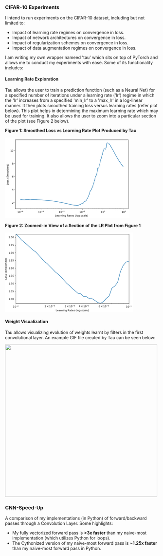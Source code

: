 ### CIFAR-10 Experiments
I intend to run experiments on the CIFAR-10 dataset, including but not limited to:
* Impact of learning rate regimes on convergence in loss.
* Impact of network architectures on convergence in loss.
* Impact of regularization schemes on convergence in loss.
* Impact of data augmentation regimes on convergence in loss.

I am writing my own wrapper nameed 'tau' which sits on top of PyTorch and allows me to conduct my experiments with ease. Some of its functionality includes:

#### Learning Rate Exploration
Tau allows the user to train a prediction function (such as a Neural Net) for a specified number of iterations under a learning rate ('lr') regime in which the 'lr' increases from a specified 'min_lr' to a 'max_lr' in a log-linear manner. It then plots smoothed training loss versus learning rates (refer plot below). This plot helps in determining the maximum learning rate which may be used for training. It also allows the user to zoom into a particular section of the plot (see Figure 2 below).

**Figure 1: Smoothed Loss vs Learning Rate Plot Produced by Tau**

![lr_curve](https://github.com/talwarabhimanyu/Deep_Learning_Projects/blob/master/Vision/data/lr_curve.png)

**Figure 2: Zoomed-in View of a Section of the LR Plot from Figure 1**

![lr_curve_zoom](https://github.com/talwarabhimanyu/Deep_Learning_Projects/blob/master/Vision/data/lr_curve_zoom.png)

#### Weight Visualization
Tau allows visualizing evolution of weights learnt by filters in the first convolutional layer. An example GIF file created by Tau can be seen below:

<img src="https://github.com/talwarabhimanyu/Deep_Learning_Projects/blob/master/Vision/data/weights.gif" width="500" height="500"/>

### CNN-Speed-Up
A comparison of my implementations (in Python) of forward/backward passes through a Convolution Layer. Some highlights:
* My fully vectorized forward pass is **>3x faster** than my naive-most implementation (which utilizes Python for loops).
* The Cythonized version of my naive-most forward pass is **~1.25x faster** than my naive-most forward pass in Python.

